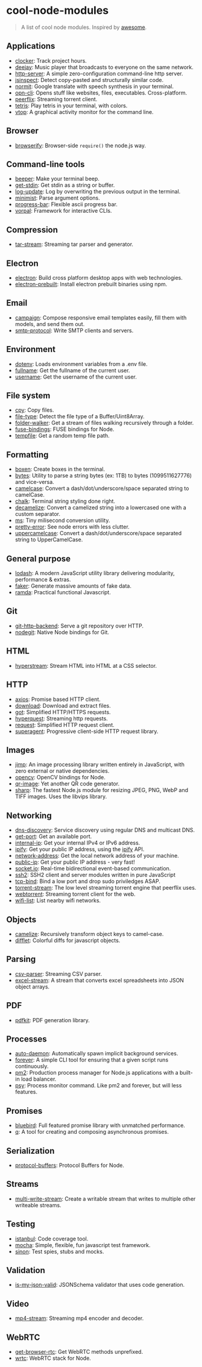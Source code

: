 # cool-node-modules
> A list of cool node modules. Inspired by [awesome](https://github.com/sindresorhus/awesome).

## Applications

- [clocker](https://github.com/substack/clocker): Track project hours.
- [deejay](https://github.com/mafintosh/deejay): Music player that broadcasts to everyone on the same network.
- [http-server](https://github.com/indexzero/http-server): A simple zero-configuration command-line http server.
- [jsinspect](https://github.com/danielstjules/jsinspect): Detect copy-pasted and structurally similar code.
- [normit](https://github.com/pawurb/normit): Google translate with speech synthesis in your terminal.
- [opn-cli](https://github.com/sindresorhus/opn-cli): Opens stuff like websites, files, executables. Cross-platform.
- [peerflix](https://github.com/mafintosh/peerflix): Streaming torrent client.
- [tetris](https://github.com/mafintosh/tetris): Play tetris in your terminal, with colors.
- [vtop](https://github.com/MrRio/vtop): A graphical activity monitor for the command line.

## Browser

- [browserify](https://github.com/substack/node-browserify): Browser-side `require()` the node.js way.

## Command-line tools

- [beeper](https://github.com/sindresorhus/beeper): Make your terminal beep.
- [get-stdin](https://github.com/sindresorhus/get-stdin): Get stdin as a string or buffer.
- [log-update](https://github.com/sindresorhus/log-update): Log by overwriting the previous output in the terminal.
- [minimist](https://github.com/substack/minimist): Parse argument options.
- [progress-bar](https://github.com/tj/node-progress): Flexible ascii progress bar.
- [vorpal](https://github.com/dthree/vorpal): Framework for interactive CLIs.

## Compression

- [tar-stream](https://github.com/mafintosh/tar-stream): Streaming tar parser and generator.

## Electron

- [electron](https://github.com/atom/electron): Build cross platform desktop apps with web technologies.
- [electron-prebuilt](https://github.com/mafintosh/electron-prebuilt): Install electron prebuilt binaries using npm.

## Email

- [campaign](https://github.com/bevacqua/campaign): Compose responsive email templates easily, fill them with models, and send them out.
- [smtp-protocol](https://github.com/substack/node-smtp-protocol): Write SMTP clients and servers.

## Environment

- [dotenv](https://github.com/motdotla/dotenv): Loads environment variables from a .env file.
- [fullname](https://github.com/sindresorhus/fullname): Get the fullname of the current user.
- [username](https://github.com/sindresorhus/username): Get the username of the current user.

## File system

- [cpy](https://github.com/sindresorhus/cpy): Copy files.
- [file-type](https://github.com/sindresorhus/file-type): Detect the file type of a Buffer/Uint8Array.
- [folder-walker](https://github.com/karissa/folder-walker): Get a stream of files walking recursively through a folder.
- [fuse-bindings](https://github.com/mafintosh/fuse-bindings): FUSE bindings for Node.
- [tempfile](https://github.com/sindresorhus/tempfile): Get a random temp file path.

## Formatting

- [boxen](https://github.com/sindresorhus/boxen): Create boxes in the terminal.
- [bytes](https://github.com/visionmedia/bytes.js): Utility to parse a string bytes (ex: 1TB) to bytes (1099511627776) and vice-versa.
- [camelcase](https://github.com/sindresorhus/camelcase): Convert a dash/dot/underscore/space separated string to camelCase.
- [chalk](https://github.com/chalk/chalk): Terminal string styling done right.
- [decamelize](https://github.com/sindresorhus/decamelize): Convert a camelized string into a lowercased one with a custom separator.
- [ms](https://github.com/rauchg/ms.js): Tiny milisecond conversion utility.
- [pretty-error](https://github.com/AriaMinaei/pretty-error): See node errors with less clutter.
- [uppercamelcase](https://github.com/SamVerschueren/uppercamelcase): Convert a dash/dot/underscore/space separated string to UpperCamelCase.

## General purpose

- [lodash](https://github.com/lodash/lodash): A modern JavaScript utility library delivering modularity, performance & extras.
- [faker](https://github.com/Marak/Faker.js): Generate massive amounts of fake data.
- [ramda](https://github.com/ramda/ramda): Practical functional Javascript.

## Git

- [git-http-backend](https://github.com/substack/git-http-backend): Serve a git repository over HTTP.
- [nodegit](https://github.com/nodegit/nodegit): Native Node bindings for Git.

## HTML

- [hyperstream](https://github.com/substack/hyperstream): Stream HTML into HTML at a CSS selector.

## HTTP

- [axios](https://github.com/mzabriskie/axios): Promise based HTTP client.
- [download](https://github.com/kevva/download): Download and extract files.
- [got](https://github.com/sindresorhus/got): Simplified HTTP/HTTPS requests.
- [hyperquest](https://github.com/substack/hyperquest): Streaming http requests.
- [request](https://github.com/request/request): Simplified HTTP request client.
- [superagent](https://github.com/visionmedia/superagent): Progressive client-side HTTP request library.

## Images

- [jimp](https://github.com/oliver-moran/jimp): An image processing library written entirely in JavaScript, with zero external or native dependencies.
- [opencv](https://github.com/peterbraden/node-opencv): OpenCV bindings for Node.
- [qr-image](https://github.com/alexeyten/qr-image): Yet another QR code generator.
- [sharp](https://github.com/lovell/sharp): The fastest Node.js module for resizing JPEG, PNG, WebP and TIFF images. Uses the libvips library.

## Networking

- [dns-discovery](https://github.com/mafintosh/dns-discovery): Service discovery using regular DNS and multicast DNS.
- [get-port](https://github.com/sindresorhus/get-port): Get an available port.
- [internal-ip](https://github.com/sindresorhus/internal-ip): Get your internal IPv4 or IPv6 address.
- [ipify](https://github.com/sindresorhus/ipify): Get your public IP address, using the [ipify](https://www.ipify.org) API.
- [network-address](https://github.com/mafintosh/network-address): Get the local network address of your machine.
- [public-ip](https://github.com/sindresorhus/public-ip): Get your public IP address - very fast!
- [socket.io](https://github.com/socketio/socket.io): Real-time bidirectional event-based communication.
- [ssh2](https://github.com/mscdex/ssh2): SSH2 client and server modules written in pure JavaScript
- [tcp-bind](https://github.com/substack/tcp-bind): Bind a low port and drop sudo priviledges ASAP.
- [torrent-stream](https://github.com/mafintosh/torrent-stream): The low level streaming torrent engine that peerflix uses.
- [webtorrent](https://github.com/feross/webtorrent): Streaming torrent client for the web.
- [wifi-list](https://github.com/mafintosh/wifi-list): List nearby wifi networks.

## Objects

- [camelize](https://github.com/substack/camelize): Recursively transform object keys to camel-case.
- [difflet](https://github.com/substack/difflet): Colorful diffs for javascript objects.

## Parsing

- [csv-parser](https://github.com/mafintosh/csv-parser): Streaming CSV parser.
- [excel-stream](https://github.com/dominictarr/excel-stream): A stream that converts excel spreadsheets into JSON object arrays.

## PDF

- [pdfkit](https://github.com/devongovett/pdfkit): PDF generation library.

## Processes

- [auto-daemon](https://github.com/substack/auto-daemon): Automatically spawn implicit background services.
- [forever](https://github.com/foreverjs/forever): A simple CLI tool for ensuring that a given script runs continuously.
- [pm2](https://github.com/Unitech/pm2): Production process manager for Node.js applications with a built-in load balancer.
- [psy](https://github.com/substack/psy): Process monitor command. Like pm2 and forever, but will less features.

## Promises

- [bluebird](https://github.com/petkaantonov/bluebird): Full featured promise library with unmatched performance.
- [q](https://github.com/kriskowal/q): A tool for creating and composing asynchronous promises.

## Serialization

- [protocol-buffers](https://github.com/mafintosh/protocol-buffers): Protocol Buffers for Node.

## Streams

- [multi-write-stream](https://github.com/mafintosh/multi-write-stream): Create a writable stream that writes to multiple other writeable streams.

## Testing

- [istanbul](https://github.com/gotwarlost/istanbul): Code coverage tool.
- [mocha](https://github.com/mochajs/mocha): Simple, flexible, fun javascript test framework.
- [sinon](https://github.com/sinonjs/sinon): Test spies, stubs and mocks.

## Validation

- [is-my-json-valid](https://github.com/mafintosh/is-my-json-valid): JSONSchema validator that uses code generation.

## Video

- [mp4-stream](https://github.com/mafintosh/mp4-stream): Streaming mp4 encoder and decoder.

## WebRTC

- [get-browser-rtc](https://github.com/substack/get-browser-rtc): Get WebRTC methods unprefixed.
- [wrtc](https://github.com/js-platform/node-webrtc): WebRTC stack for Node.
